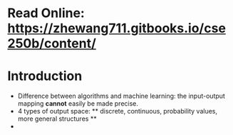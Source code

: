 # Read Online: https://zhewang711.gitbooks.io/cse250b/content/




# Introduction

* Difference between algorithms and machine learning: the input-output mapping **cannot** easily be made precise.
* 4 types of output space: ** discrete, continuous, probability values, more general structures **
* 